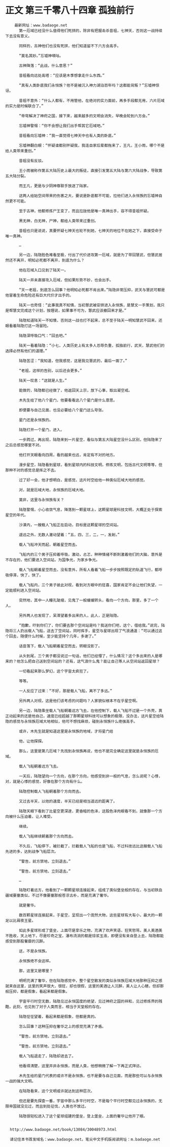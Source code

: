 # 正文 第三千零八十四章 孤独前行
        最新网址：www.badaoge.net
          第一厄域已经没什么值得他们死拼的，除非有把握击杀昔祖，七神天，否则这一战持续下去没有意义。
      
          同样的，古神他们也没有死拼，他们知道留不下六方会高手。
      
          “莫名其妙。”忘墟神嘀咕。
      
          古神降落：“此战，什么意思？”
      
          昔祖看向远处高塔：“应该是木季想拿走什么东西。”
      
          “真有人类卧底我们永恒族？他不是被沉入神力湖泊百年吗？这都能背叛？”忘墟神惊讶。
      
          昔祖不意外：“什么人都有，不用管他，在绝对的实力面前，再多手段都无用，六片厄域的实力是时候联合了。”
      
          “帝穹解决了神府之国，接下来，越来越多的文明会消失，早晚会轮到六方会。”
      
          忘墟神警惕：“你不会想让我们出手帮其它厄域吧。”
      
          昔祖看向忘墟神：“我一直觉得七神天中也有人类的卧底。”
      
          忘墟神翻白眼：“怀疑谁都别怀疑我，我连自家后辈都拖来了，王凡，王小雨，哪个不是给人类带来重创。”
      
          昔祖没有反驳。
      
          王小雨被称作第五大陆历史上最大的叛徒，直接引发第五大陆与第六大陆战争，导致第五大陆分裂。
      
          而王凡，更是与少阴神尊联手放逐了陆家。
      
          这两人给始空间带来的伤害之大，要说是卧底都不可能，拉他们进入永恒族的忘墟神自然更不可能。
      
          至于古神，他都修炼尸王变了，而且拉拢他是唯一真神出手，容不得昔祖怀疑。
      
          黑无神，白无神，尸神，都给人类带来过重创。
      
          昔祖也只是说说，真要怀疑七神天也轮不到她，七神天的地位不在她之下，直接受命于唯一真神。
      
          …
      
          另一边，陆隐脸色难看至极，付出了代价进攻第一厄域，就是为了带回慧武，但慧武居然还不离开，明知必死都不离开，到底为什么？
      
          他在厄域入口见到了陆天一。
      
          陆天一并未直接攻入厄域，但如果形势不妙，也会出手。
      
          “天一老祖，到底怎么回事？他明知必死都不肯出来。”陆隐非常压抑，武天与慧武可都是他冒着生命危险还有巨大代价才出手的。
      
          陆天一也奇怪：“此事我真不知情，当初慧武被安排进入永恒族，是慧文一手策划，我只是帮慧文完成这个计划，按理说，如果事不可为，慧武应该撤回来才是。”
      
          陆隐知道陆天一不知情，否则这一战也打不起来，总不至于陆天一明知慧武不回来，还眼看着陆隐打这一场冒险。
      
          陆隐深呼吸口气：“回去吧。”
      
          陆天一看着陆隐：“小七，人类历史上有太多人忍辱负重，孤独前行，武天，慧武他们的选择必然有他们的道理。”
      
          陆隐苦涩：“我知道，但我感觉，这是我见慧武的，最后一面了。”
      
          “老祖，这样的告别，以后还会更多。”
      
          陆天一叹息：“这就是人生。”
      
          能做的，陆隐都已经做了，他返回天上宗，放下心事，取出凝空戒。
      
          木先生给了他八个星门，他要看看这八个星门是什么意思。
      
          即便要与自己见面，也没必要给八个星门这么夸张。
      
          星门还是永恒族的。
      
          陆隐打开一个星门，进入。
      
          一步跨过，再出现，陆隐来到一片星空，看似与第五大陆星空没什么区别，但陆隐来了之后总感觉哪里不对。
      
          他打开天眼看向四周，看的越来也远，肯定有不对的地方。
      
          漫步星空，陆隐看到星球，看到星球内的科技文明，修炼文明，包括古代文明等等，但那种不对的感觉总是挥之不去。
      
          过了好一会，他才想明白，是感觉，这片时空给他一种类似厄域大地的感觉。
      
          对，就是厄域大地，永恒族的厄域大地。
      
          莫非，这里与永恒族有关？
      
          陆隐警惕，小心收敛气息，降落到一颗星球上，这颗星球是科技文明，大概正处于探索星空的年代。
      
          沙漠内，一艘载人飞船正在启动，目标是这颗星球的空间站。
      
          遥远之外，无数人激动望着：“五，四，三，二，一，发射。”
      
          载人飞船冲天而起，朝着星空而去。
      
          飞船内的三个男子压抑着呼吸，激动，忐忑，种种情绪不断刺激着他们的大脑，意外是不存在的，他们要进入空间站，为国争光，为家乡争光。
      
          载人飞船朝着星空而去，没有意外，所有人看着飞船一步步按照既定的轨道飞行，都呼吸停滞，快了，快了。
      
          载人飞船内，三个男子彼此对视，看到对方眼中的狂喜，国家肯定不会让他们失望，一定能顺利进入空间站。
      
          突然地，其中一人瞳孔陡缩，见鬼了一般缓缓转头，看向一个方向，那里，多了一个人。
      
          另外两人也发现了，呆滞望着多出来的人，此人，正是陆隐。
      
          “抱歉，吓到你们了，你们要去那个空间站是吗？我送你们吧，这个，借给我。”说完，陆隐将三人扔出载人飞船，送去了空间站，同时挥手，星空与星球出现了气浪通道：“可以通过这个回去，随便什么时候，至少能坚持个几年，多谢了。”
      
          话音落下，载人飞船朝着星空而去，转眼没影了。
      
          从头到尾，三个男子都没说过一句话，他们已经懵了，什么情况？这个多出来的人是哪来的？他怎么把自己送到空间站的？还有，这气浪什么鬼？能让自己等人从空间站返回星球？
      
          一切看起来那么梦幻，这个宇宙太疯狂了。
      
          等等。
      
          一人反应了过来：“不好，那是载人飞船，离不了多远。”
      
          另外两人对视，这是他们该考虑的问题吗？人家貌似根本不在乎星空啊。
      
          另一边，陆隐乘坐载人飞船朝着远方飞去，在他控制下，载人飞船不过是一个外壳，真正动起来的还是他自己，速度已经超越了那颗星球科技可以想象的极限，没办法，这片星空给陆隐的感觉与永恒族厄域大地相似，他可不想找麻烦，碰到永恒族什么绝强高手。
      
          或许，木先生就是知道这里是永恒族的地域，才将星门给
      
          他，让他探探。
      
          那么，这里是第几厄域？先找到永恒族再说，他也不是完全确定这里就是永恒族的厄域。
      
          载人飞船朝着远方飞去。
      
          一天后，陆隐望向一个方向，在那个方向，他感受到非一般的气息，怎么说呢？心悸，对，就是心悸的感觉，好像在那个方向有什么。
      
          陆隐控制载人飞船朝着那个方向而去。
      
          又过去半天，以他的速度，半天已经是相当遥远的距离了。
      
          陆隐天眼下看到了比星空更深邃，更昏暗的色泽，这股色泽肉眼看不到，就像那一个方向被什么压迫着，让人难受。
      
          继续。
      
          载人飞船继续朝着那个方向而去。
      
          不久后，飞船停下，被拦截了，拦截载人飞船的也是飞船，不过科技远比这艘载人飞船先进的多，达到战争飞船层次。
      
          “警告，前方禁地，立刻退去。”
      
          “警告，前方禁地，立刻退去。”
      
          …
      
          陆隐盯着远方，他看到了一颗颗星球连接起来，组成了类似堡垒般的存在，与当初铁血疆域要塞类似，不过不像要塞那般苍凉古朴，而是充满了奢华。
      
          就是奢华。
      
          数百颗星球连接起来，于星空，呈现出一个庞然大物，这些星球有大有小，最大的一颗足以比肩夜王星。
      
          如此多星球形成了堡垒，上面尽是享乐之物，充满了欢声笑语，狂笑怒骂，美人美酒美不胜收，天上地下，尽是珍奇之宝，瀑布流淌的都是琼浆玉液，即便没有亲自登上去，陆隐都能感受到那股奢靡的沉醉。
      
          这，不是永恒族。
      
          永恒族绝不会这样。
      
          那，这里又是哪里？
      
          明明充满了奢华，但在陆隐感觉中，整个星空散发的类似永恒族厄域大地那种压抑之感就来自这里，这里的笑声很大，很狂，却也很假，这里的美酒让人沉醉，美人让人心魅，但却那般压抑，都是假象，看起来都是假象。
      
          宇宙平行时空无数，陆隐见过永恒国度的绝望，见过神府之国的祥和，见过修炼界的残酷，此刻，也见到了对于人类而言，相当于天堂般的存在。
      
          陆隐怔怔望着，看起来都是假象，但都是真的。
      
          怎么回事？这种压抑在奢华之上的感觉充满了矛盾。
      
          “警告，前方禁地，立刻退去。”
      
          “警告，前方禁地，立刻退去。”
      
          载人飞船退走了，陆隐却进去了。
      
          他看得清楚，这里并非永恒族，而是人类，他想稍微了解一下再正式拜访。
      
          木先生给的星门代表的或许不是永恒族，也不是要与自己见面，而是那些可以与永恒族一战的强大文明。
      
          在陆隐看来，这个文明或许就达到这种层次。
      
          但还是要先探查一番，宇宙中那么多平行时空，不是每个平行时空都见过永恒族的，无限帝国就没见过，而且到处征伐，人类也不放过。
      
          陆隐很轻松进入了这个星球组建的堡垒，登上堡垒，上面的奢华让他开了眼。
      
      
      http://www.badaoge.net/book/13084/30048973.html
      
      请记住本书首发域名：www.badaoge.net。笔尖中文手机版阅读网址：m.badaoge.net